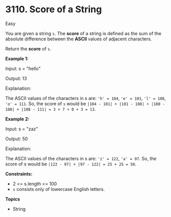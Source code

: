 # 3110. Score of a String

Easy

You are given a string `s`. The **score** of a string is defined as the sum of the absolute difference between the **ASCII** values of adjacent characters.

Return the **score** of `s`.

 

**Example 1:**

Input: s = "hello"

Output: 13

Explanation:

The ASCII values of the characters in s are: `'h' = 104`, `'e' = 101`, `'l' = 108`, `'o' = 111`. So, the score of `s` would be `|104 - 101| + |101 - 108| + |108 - 108| + |108 - 111| = 3 + 7 + 0 + 3 = 13`.

**Example 2:**

Input: s = "zaz"

Output: 50

Explanation:

The ASCII values of the characters in s are: `'z' = 122`, `'a' = 97`. So, the score of s would be `|122 - 97| + |97 - 122| = 25 + 25 = 50`.

 

**Constraints:**

- 2 <= s.length <= 100
- `s` consists only of lowercase English letters.


**Topics**
- String